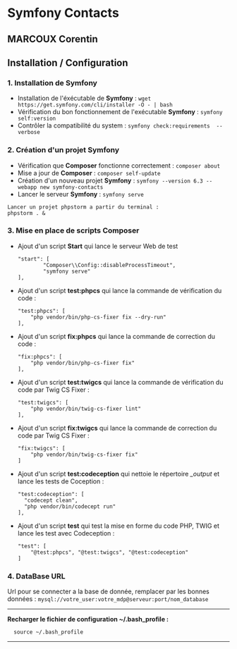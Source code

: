 # Symfony Contacts
## MARCOUX Corentin
## Installation / Configuration

### 1. Installation de Symfony

- Installation de l'éxécutable de **Symfony** :
    ``wget https://get.symfony.com/cli/installer -O - | bash``
- Vérification du bon fonctionnement de l'exécutable **Symfony** : ``symfony self:version``
- Contrôler la compatibilité du system : ``symfony check:requirements  --verbose``

### 2. Création d'un projet Symfony

- Vérification que **Composer** fonctionne correctement : ``composer about``
- Mise a jour de **Composer** : ``composer self-update``
- Création d'un nouveau projet **Symfony** : ``symfony --version 6.3 --webapp new symfony-contacts``
- Lancer le serveur **Symfony** : ``symfony serve``


```
Lancer un projet phpstorm a partir du terminal :
phpstorm . &
```

### 3.  Mise en place de scripts Composer

- Ajout d'un script **Start** qui lance le serveur Web de test
    ```
    "start": [
            "Composer\\Config::disableProcessTimeout",
            "symfony serve"
    ],
   ```
- Ajout d'un script **test:phpcs** qui lance la commande de vérification du code :
    ```
    "test:phpcs": [
        "php vendor/bin/php-cs-fixer fix --dry-run"
    ],
  ```
- Ajout d'un script **fix:phpcs** qui lance la commande de correction du code : 
    ```
    "fix:phpcs": [
        "php vendor/bin/php-cs-fixer fix"
    ],
  ```
- Ajout d'un script **test:twigcs** qui lance la commande de vérification du code par Twig CS Fixer :
    ```
    "test:twigcs": [
        "php vendor/bin/twig-cs-fixer lint"
    ],
    ```
- Ajout d'un script **fix:twigcs** qui lance la commande de correction du code par Twig CS Fixer :
    ```
    "fix:twigcs": [
        "php vendor/bin/twig-cs-fixer fix"
    ]
    ```
- Ajout d'un script **test:codeception** qui nettoie le répertoire *_output* et lance les tests de Coception :
  ```
  "test:codeception": [
    "codecept clean",
    "php vendor/bin/codecept run"
  ],
  ```
- Ajout d'un script **test** qui test la mise en forme du code PHP, TWIG et lance les test avec Codeception : 
    ```
    "test": [
        "@test:phpcs", "@test:twigcs", "@test:codeception"
    ]
    ```

### 4. DataBase URL
Url pour se connecter a la base de donnée, remplacer par les bonnes données : 
`mysql://votre_user:votre_mdp@serveur:port/nom_database`

-----------------

**Recharger le fichier de configuration ~/.bash_profile :**
  ```
    source ~/.bash_profile
  ```

-----------------



